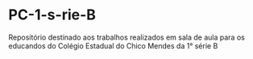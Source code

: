 # PC-1-s-rie-B
Repositório destinado aos trabalhos realizados em sala de aula para os educandos do Colégio Estadual do Chico Mendes da 1° série B 
